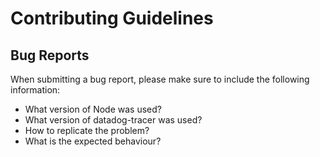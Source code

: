 # Contributing Guidelines

## Bug Reports

When submitting a bug report, please make sure to include the following information:

* What version of Node was used?
* What version of datadog-tracer was used?
* How to replicate the problem?
* What is the expected behaviour?
